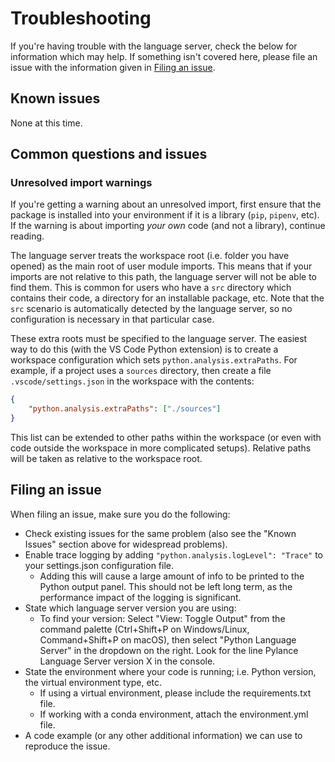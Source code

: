 # Troubleshooting

If you're having trouble with the language server, check the below for information which
may help. If something isn't covered here, please file an issue with the information given
in [Filing an issue](#filing-an-issue).


## Known issues

None at this time.


## Common questions and issues

### Unresolved import warnings

If you're getting a warning about an unresolved import, first ensure that the
package is installed into your environment if it is a library (`pip`, `pipenv`, etc).
If the warning is about importing _your own_ code (and not a library), continue reading.

The language server treats the workspace root (i.e. folder you have opened) as
the main root of user module imports. This means that if your imports are not relative
to this path, the language server will not be able to find them. This is common
for users who have a `src` directory which contains their code, a directory for
an installable package, etc. Note that the `src` scenario is automatically detected
by the language server, so no configuration is necessary in that particular case.

These extra roots must be specified to the language server. The easiest way to
do this (with the VS Code Python extension) is to create a workspace configuration
which sets `python.analysis.extraPaths`. For example, if a project uses a
`sources` directory, then create a file `.vscode/settings.json` in the workspace
with the contents:


```json
{
    "python.analysis.extraPaths": ["./sources"]
}
```

This list can be extended to other paths within the workspace (or even with
code outside the workspace in more complicated setups). Relative paths will
be taken as relative to the workspace root.


## Filing an issue

When filing an issue, make sure you do the following:

- Check existing issues for the same problem (also see the "Known Issues" section above for widespread problems).
- Enable trace logging by adding `"python.analysis.logLevel": "Trace"` to your settings.json configuration file.
    - Adding this will cause a large amount of info to be printed to the Python output panel.
    This should not be left long term, as the performance impact of the logging is significant.
- State which language server version you are using: 
    - To find your version: Select "View: Toggle Output" from the command palette (Ctrl+Shift+P on Windows/Linux, Command+Shift+P on macOS), then select "Python Language Server" in the dropdown on the right. Look for the line Pylance Language Server version X in the console.
- State the environment where your code is running; i.e. Python version, the virtual environment type, etc.
    - If using a virtual environment, please include the requirements.txt file.
    - If working with a conda environment, attach the environment.yml file.
- A code example (or any other additional information) we can use to reproduce the issue.
